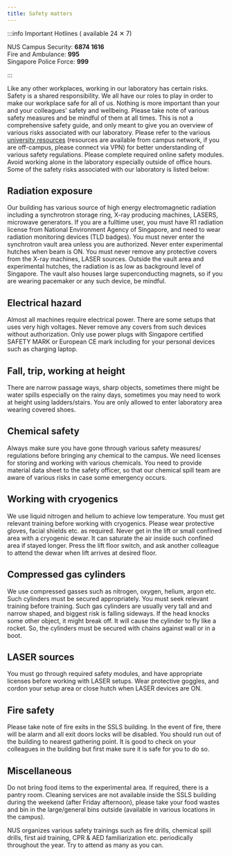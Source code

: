 ```yaml
---
title: Safety matters
---
```


:::info Important Hotlines ( available 24 ✕ 7)

NUS Campus Security: **6874 1616** <br />
Fire and Ambulance: **995** <br />
Singapore Police Force: **999**

:::

Like any other workplaces, working in our laboratory has certain risks. Safety
is a shared responsibility. We all have our roles to play in order to make our
workplace safe for all of us. Nothing is more important than your and your
colleagues' safety and wellbeing. Please take note of various safety measures
and be mindful of them at all times. This is not a comprehensive safety guide,
and only meant to give you an overview of various risks associated with our
laboratory. Please refer to the various [university resources](
https://staffportal.nus.edu.sg/staffportal/portal/safety-security-and-sustainability.html)
(resources are available from campus network, if you are off-campus, please
connect via VPN) for better understanding of various safety regulations. Please
complete required online safety modules. Avoid working alone in the laboratory
especially outside of office hours. Some of the safety risks associated with our
laboratory is listed below:

## Radiation exposure

Our building has various source of high energy electromagnetic radiation
including a synchrotron storage ring, X-ray producing machines, LASERS,
microwave generators. If you are a fulltime user, you must have R1 radiation
license from National Environment Agency of Singapore, and need to wear
radiation monitoring devices (TLD badges). You must never enter the synchrotron
vault area unless you are authorized. Never enter experimental hutches when beam
is ON. You must never remove any protective covers from the X-ray machines,
LASER sources. Outside the vault area and experimental hutches, the radiation is
as low as background level of Singapore. The vault also houses large
superconducting magnets, so if you are wearing pacemaker or any such device, be
mindful.

## Electrical hazard

Almost all machines require electrical power. There are some setups that uses
very high voltages. Never remove any covers from such devices without
authorization. Only use power plugs with Singapore certified SAFETY MARK or
European CE mark including for your personal devices such as charging laptop.

## Fall, trip, working at height

There are narrow passage ways, sharp objects, sometimes there might be water
spills especially on the rainy days, sometimes you may need to work at height
using ladders/stairs. You are only allowed to enter laboratory area wearing
covered shoes.

## Chemical safety

Always make sure you have gone through various safety measures/<wbr/>regulations
before bringing any chemical to the campus. We need licenses for storing and
working with various chemicals. You need to provide material data sheet to the
safety officer, so that our chemical spill team are aware of various risks in
case some emergency occurs.

## Working with cryogenics

We use liquid nitrogen and helium to achieve low temperature. You must get
relevant training before working with cryogenics. Please wear protective gloves,
facial shields etc. as required. Never get in the lift or small confined area
with a cryogenic dewar. It can saturate the air inside such confined area if
stayed longer. Press the lift floor switch, and ask another colleague to attend
the dewar when lift arrives at desired floor.

## Compressed gas cylinders

We use compressed gasses such as nitrogen, oxygen, helium, argon etc. Such
cylinders must be secured appropriately. You must seek relevant training before
training. Such gas cylinders are usually very tall and and narrow shaped, and
biggest risk is falling sideways. If the head knocks some other object, it might
break off. It will cause the cylinder to fly like a rocket. So, the cylinders
must be secured with chains against wall or in a boot.

## LASER sources

You must go through required safety modules, and have appropriate licenses
before working with LASER setups. Wear protective goggles, and cordon your setup
area or close hutch when LASER devices are ON.

## Fire safety

Please take note of fire exits in the SSLS building. In the event of fire, there
will be alarm and all exit doors locks will be disabled. You should run out of
the building to nearest gathering point. It is good to check on your colleagues
in the building but first make sure it is safe for you to do so.

## Miscellaneous

Do not bring food items to the experimental area. If required, there is a pantry
room. Cleaning services are not available inside the SSLS building during the
weekend (after Friday afternoon), please take your food wastes and bin in the
large/general bins outside (available in various locations in the campus).

NUS organizes various safety trainings such as fire drills, chemical spill
drills, first aid training, CPR & AED familiarization etc. periodically
throughout the year. Try to attend as many as you can.
